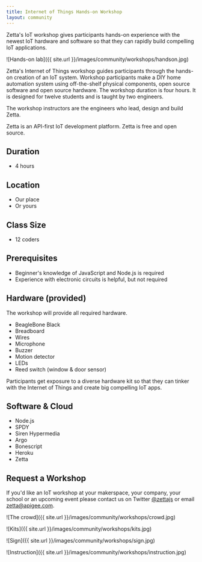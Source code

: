 ```yaml
---
title: Internet of Things Hands-on Workshop
layout: community
---
```


Zetta's IoT workshop gives participants hands-on experience with the newest IoT hardware and software so that they can rapidly build compelling IoT applications.

![Hands-on lab]({{ site.url }}/images/community/workshops/handson.jpg)

Zetta's Internet of Things workshop guides participants through the hands-on creation of an IoT system.
Workshop participants make a DIY home automation system using off-the-shelf physical components, open source software and open source hardware. The workshop duration is four hours. It is designed for twelve students and is taught by two engineers.

The workshop instructors are the engineers who lead, design and build Zetta.

Zetta is an API-first IoT development platform. Zetta is free and open source.

## Duration

* 4 hours

## Location

* Our place
* Or yours

## Class Size

* 12 coders

## Prerequisites

* Beginner's knowledge of JavaScript and Node.js is required
* Experience with electronic circuits is helpful, but not required

## Hardware (provided)

The workshop will provide all required hardware.

* BeagleBone Black
* Breadboard
* Wires
* Microphone
* Buzzer
* Motion detector
* LEDs
* Reed switch (window & door sensor)

Participants get exposure to a diverse hardware kit so that they can tinker with the Internet of Things and create big compelling IoT apps.

## Software & Cloud

* Node.js
* SPDY
* Siren Hypermedia
* Argo
* Bonescript
* Heroku
* Zetta

## Request a Workshop

If you'd like an IoT workshop at your makerspace, your company, your school or an upcoming event please contact us on Twitter [@zettajs](http://twitter.com/zettajs) or email [zetta@apigee.com](mailto:zetta@apigee.com).

![The crowd]({{ site.url }}/images/community/workshops/crowd.jpg)

![Kits]({{ site.url }}/images/community/workshops/kits.jpg)

![Sign]({{ site.url }}/images/community/workshops/sign.jpg)

![Instruction]({{ site.url }}/images/community/workshops/instruction.jpg)

